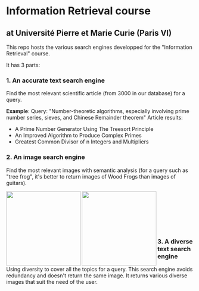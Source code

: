 

# Information Retrieval course
## at Université Pierre et Marie Curie (Paris VI)

This repo hosts the various search engines developped for the "Information Retrieval" course.

It has 3 parts:

### 1. An accurate text search engine
Find the most relevant scientific article (from 3000 in our database) for a query.

**Example**:
Query: "Number-theoretic algorithms, especially involving prime number series,
sieves, and Chinese Remainder theorem"
Article results:
- A Prime Number Generator Using The Treesort Principle
- An Improved Algorithm to Produce Complex Primes
- Greatest Common Divisor of n Integers and Multipliers

### 2. An image search engine
Find the most relevant images with semantic analysis (for a query such as "tree frog", it's better to return images of Wood Frogs than images of guitars).

<p align="center">
<img src="http://4.bp.blogspot.com/-59vl8F0D8lM/TlOjGTaCM9I/AAAAAAAAAcw/QdQPmBIGaNE/s1600/tree_frog_1.jpg" align="left" height="200"> 
<img src="https://nature.mdc.mo.gov/sites/default/files/styles/centered_full/public/media/images/2010/04/wood_frog1.jpg" align="left" height="200"> </p>
<br>
<br>
<br>
<br>
<br>
<br>

### 3.  A diverse text search engine
Using diversity to cover all the topics for a query. This search engine avoids redundancy and doesn't return the same image. It returns various diverse images that suit the need of the user. 

